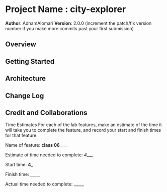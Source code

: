 # Project Name : city-explorer

**Author**: AdhamAlomari
**Version**: 2.0.0 (increment the patch/fix version number if you make more commits past your first submission)

## Overview
<!-- Provide a high level overview of what this application is and why you are building it, beyond the fact that it's an assignment for this class. (i.e. What's your problem domain?) -->

## Getting Started
<!-- What are the steps that a user must take in order to build this app on their own machine and get it running? -->

## Architecture
<!-- Provide a detailed description of the application design. What technologies (languages, libraries, etc) you're using, and any other relevant design information. -->

## Change Log
<!-- Use this area to document the iterative changes made to your application as each feature is successfully implemented. Use time stamps. Here's an example:

01-01-2001 4:59pm - Application now has a fully-functional express server, with a GET route for the location resource. -->

## Credit and Collaborations
<!-- Give credit (and a link) to other people or resources that helped you build this application. -->
Time Estimates
For each of the lab features, make an estimate of the time it will take you to complete the feature, and record your start and finish times for that feature:

Name of feature: ______________class 06__________________

Estimate of time needed to complete: _4____

Start time: __4___

Finish time: _____

Actual time needed to complete: _____

